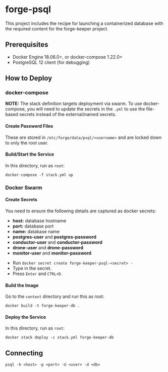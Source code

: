 # forge-psql

This project includes the recipe for launching a containerized database with the
required content for the forge-keeper project.

## Prerequisites

* Docker Engine 18.06.0+, or docker-compose 1.22.0+
* PostgreSQL 12 client (for debugging)

## How to Deploy

### docker-compose

**NOTE:** The stack definition targets deployment via swarm. To use docker-
compose, you will need to update the secrets in the `.yml` to use the file-
based secrets instead of the external/named secrets.

#### Create Password Files

These are stored in `/etc/forge/data/psql/<username>` and are locked down to
only the root user.

#### Build/Start the Service

In this directory, run as `root`:

```
docker-compose -f stack.yml up
```

### Docker Swarm

#### Create Secrets

You need to ensure the following details are captured as docker secrets:
* **host:** database hostname
* **port:** database port
* **name:** database name
* **postgres-user** and **postgres-password**
* **conductor-user** and **conductor-password**
* **drone-user** and **drone-password**
* **monitor-user** and **monitor-password**

- Run `docker secret create forge-keeper-psql-<secret> -`
- Type in the secret.
- Press `Enter` and `CTRL+D`.

#### Build the Image

Go to the `context` directory and run this as root:

```
docker build -t forge-keeper-db .
```

#### Deploy the Service

In this directory, run as `root`:

```
docker stack deploy -c stack.yml forge-keeper-db
```

## Connecting

```
psql -h <host> -p <port> -U <user> -d <db>
```